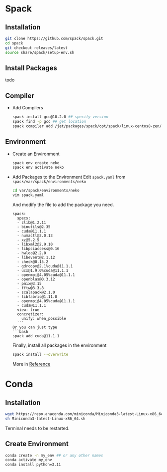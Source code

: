 # Spack
## Installation
```bash
git clone https://github.com/spack/spack.git
cd spack
git checkout releases/latest
source share/spack/setup-env.sh
```
## Install Packages
todo
## Compiler
- Add Compilers
  ```bash
  spack install gcc@10.2.0 ## specify version
  spack find -p gcc ## get location
  spack compiler add /jet/packages/spack/opt/spack/linux-centos8-zen/gcc-8.3.1/gcc-10.2.0-tfzxq7udz2a53dmujvasy4uz33t27iwv ## or the location of any other compilers
  ```
## Environment
- Create an Environment
  ```bash
  spack env create neko
  spack env activate neko
  ```
- Add Packages to the Environment
    Edit `spack.yaml` from `spack/var/spack/environments/neko`
    ```bash
    cd var/spack/environments/neko
    vim spack.yaml
    ```
    And modify the file to add the package you need.
    ```
    spack:
      specs:
      - zlib@1.2.11
      - binutils@2.35
      - cuda@11.1.1
      - numactl@2.0.13
      - xz@5.2.5
      - libxml2@2.9.10
      - libpciaccess@0.16
      - hwloc@2.2.0
      - libevent@2.1.12
      - check@0.15.2
      - gdrcopy@2.1%cuda@11.1.1
      - ucx@1.9.0%cuda@11.1.1
      - openmpi@4.05%cuda@11.1.1
      - openblas@0.3.12
      - pmix@3.15
      - fftw@3.3.8
      - scalapack@2.1.0
      - libfabric@1.11.0
      - openmpi@4.05%cuda@11.1.1
      - cuda@11.1.1
      view: true
      concretizer:
        unify: when_possible
      ```
    Or you can just type
    ```bash
    spack add cuda@11.1.1
    ```
    Finally, install all packages in the environment
    ```bash
    spack install --overwrite
    ```

  More in [Reference](https://chtc.cs.wisc.edu/uw-research-computing/hpc-spack-install)


# Conda
## Installation
```bash
wget https://repo.anaconda.com/miniconda/Miniconda3-latest-Linux-x86_64.sh
sh Miniconda3-latest-Linux-x86_64.sh
```
Terminal needs to be restarted.

## Create Environment
```bash
conda create -n my_env ## or any other names
conda activate my_env
conda install python=3.11 
```
